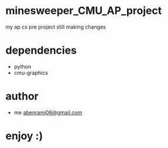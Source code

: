 # minesweeper_CMU_AP_project
my ap cs pre project still making changes 

# dependencies
 * python 
 * cmu-graphics

# author
 * me abenrami06@gmail.com

# enjoy :)


